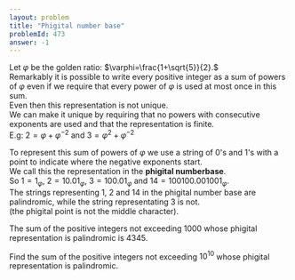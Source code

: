 ```yaml
---
layout: problem
title: "Phigital number base"
problemId: 473
answer: -1
---
```

 Let $\varphi$ be the golden ratio: $\varphi=\frac{1+\sqrt{5}}{2}.$  
 Remarkably it is possible to write every positive integer as a sum of powers of $\varphi$ even if we require that every power of $\varphi$ is used at most once in this sum.  
 Even then this representation is not unique.  
 We can make it unique by requiring that no powers with consecutive exponents are used and that the representation is finite.  
 E.g: $2=\varphi+\varphi^{-2}$ and $3=\varphi^{2}+\varphi^{-2}$

 To represent this sum of powers of $\varphi$ we use a string of 0's and 1's with a point to indicate where the negative exponents start.  
 We call this the representation in the **phigital numberbase**.  
 So $1=1_{\varphi}$, $2=10.01_{\varphi}$, $3=100.01_{\varphi}$ and $14=100100.001001_{\varphi}$.   
 The strings representing 1, 2 and 14 in the phigital number base are palindromic, while the string representating 3 is not.  
 (the phigital point is not the middle character).

 The sum of the positive integers not exceeding 1000 whose phigital representation is palindromic is 4345.

 Find the sum of the positive integers not exceeding $10^{10}$ whose phigital representation is palindromic.